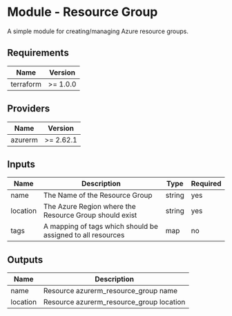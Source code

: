 # Module - Resource Group

A simple module for creating/managing Azure resource groups.

## Requirements
|Name|Version|
|---|---|
|terraform|>= 1.0.0 |

## Providers
|Name|Version|
|---|--|
|azurerm|>= 2.62.1|

## Inputs
|Name|Description|Type|Required|
|---|---|---|---|
|name|The Name of the Resource Group|string|yes|
|location|The Azure Region where the Resource Group should exist|string|yes|
|tags|A mapping of tags which should be assigned to all resources|map|no|

## Outputs
|Name|Description|
|---|---|
|name|Resource azurerm_resource_group name|
|location|Resource azurerm_resource_group location|
